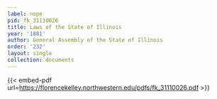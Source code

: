 ```yaml
---
label: nope
pid: fk_31110026
title: Laws of the State of Illinois
year: '1881'
author: General Assembly of the State of Illinois
order: '232'
layout: single
collection: documents
---
```



{{< embed-pdf url=https://florencekelley.northwestern.edu/pdfs/fk_31110026.pdf >}}
